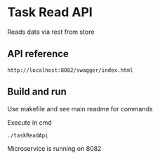 # Task Read API

Reads data via rest from store

## API reference
```
http://localhost:8082/swagger/index.html
```

## Build and run

Use makefile and see main readme for commands

Execute in cmd
```
./taskReadApi
```

Microservice is running on 8082